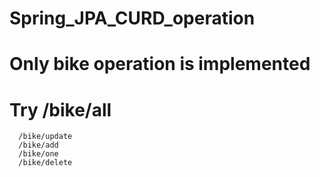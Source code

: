 # Spring_JPA_CURD_operation
# Only bike operation is implemented
# Try /bike/all
      /bike/update
      /bike/add
      /bike/one
      /bike/delete
